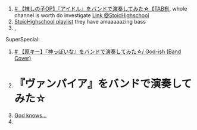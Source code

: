 1. [# 【推しの子OP】『アイドル』をバンドで演奏してみた☆【TAB有](https://www.youtube.com/watch?v=i_-vvnIiAvg), whole channel is worth do investigate  [Link @StoicHighschool](https://www.youtube.com/@StoicHighschool)
2. [StoicHighschool playlist](https://www.youtube.com/watch?v=GMfbSDRpWV0&list=PLmO7zr6EqEiAbwKyA7w46vImfhb_H_fFR&index=3) they have amaaaaazing bass
3. ,






SuperSpecial:
1. [# 【原キー】『神っぽいな』をバンドで演奏してみた☆/ God-ish (Band Cover)](https://youtu.be/xRqw3wKIg_A?si=zjzLT40bMpWnhylz)
2. # 『ヴァンパイア』をバンドで演奏してみた☆
3. [God knows...](https://youtu.be/XsRXPDxIRN8?si=dkVnnlw_V2Y4Jxry)
4. 